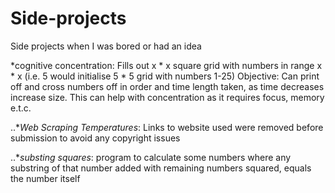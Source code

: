 # Side-projects
Side projects when I was bored or had an idea

*cognitive concentration: 
Fills out x * x square grid with numbers in range x * x (i.e. 5 would initialise 5 * 5 grid with numbers 1-25) Objective: Can print off and cross numbers off in order and time length taken, as time decreases increase size. This can help with concentration as it requires focus, memory e.t.c.

..**Web Scraping Temperatures*: 
Links to website used were removed before submission to avoid any copyright issues

..**substing squares*: 
program to calculate some numbers where any substring of that number added with remaining numbers squared, equals the number itself
